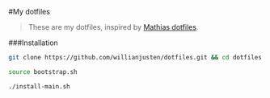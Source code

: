 #My dotfiles

> These are my dotfiles, inspired by [Mathias dotfiles](https://github.com/mathiasbynens/dotfiles).

###Installation

```bash
git clone https://github.com/willianjusten/dotfiles.git && cd dotfiles

source bootstrap.sh

./install-main.sh
```
